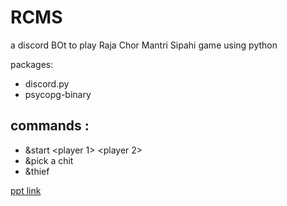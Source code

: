 
# RCMS

a discord BOt to play Raja Chor Mantri Sipahi game using python

packages:

- discord.py
- psycopg-binary

## commands :
- &start <player 1> <player 2> <player3>
- &pick a chit <player>
- &thief <thief>

[ppt link](https://drive.google.com/file/d/16T0DHWCH8igI03UpdxRGOWw5uebsSYAe/view?usp=sharing)


